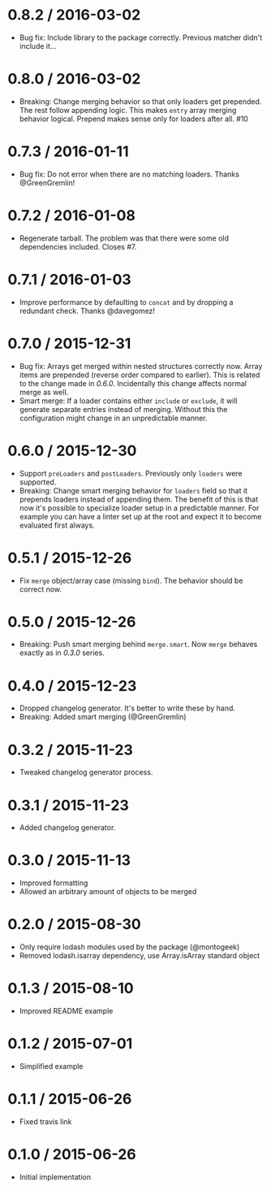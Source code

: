 0.8.2 / 2016-03-02
==================

  * Bug fix: Include library to the package correctly. Previous matcher didn't include it...

0.8.0 / 2016-03-02
==================

  * Breaking: Change merging behavior so that only loaders get prepended. The rest follow appending logic. This makes `entry` array merging behavior logical. Prepend makes sense only for loaders after all. #10

0.7.3 / 2016-01-11
==================

  * Bug fix: Do not error when there are no matching loaders. Thanks @GreenGremlin!

0.7.2 / 2016-01-08
==================

  * Regenerate tarball. The problem was that there were some old dependencies included. Closes #7.

0.7.1 / 2016-01-03
==================

  * Improve performance by defaulting to `concat` and by dropping a redundant check. Thanks @davegomez!

0.7.0 / 2015-12-31
==================

  * Bug fix: Arrays get merged within nested structures correctly now. Array items are prepended (reverse order compared to earlier). This is related to the change made in *0.6.0*. Incidentally this change affects normal merge as well.
  * Smart merge: If a loader contains either `include` or `exclude`, it will generate separate entries instead of merging. Without this the configuration might change in an unpredictable manner.

0.6.0 / 2015-12-30
==================

  * Support `preLoaders` and `postLoaders`. Previously only `loaders` were supported.
  * Breaking: Change smart merging behavior for `loaders` field so that it prepends loaders instead of appending them. The benefit of this is that now it's possible to specialize loader setup in a predictable manner. For example you can have a linter set up at the root and expect it to become evaluated first always.

0.5.1 / 2015-12-26
==================

  * Fix `merge` object/array case (missing `bind`). The behavior should be correct now.

0.5.0 / 2015-12-26
==================

  * Breaking: Push smart merging behind `merge.smart`. Now `merge` behaves exactly as in *0.3.0* series.

0.4.0 / 2015-12-23
==================

  * Dropped changelog generator. It's better to write these by hand.
  * Breaking: Added smart merging (@GreenGremlin)

0.3.2 / 2015-11-23
==================

  * Tweaked changelog generator process.

0.3.1 / 2015-11-23
==================

  * Added changelog generator.

0.3.0 / 2015-11-13
==================

  * Improved formatting
  * Allowed an arbitrary amount of objects to be merged

0.2.0 / 2015-08-30
==================

  * Only require lodash modules used by the package (@montogeek)
  * Removed lodash.isarray dependency, use Array.isArray standard object

0.1.3 / 2015-08-10
==================

  * Improved README example

0.1.2 / 2015-07-01
==================

  * Simplified example

0.1.1 / 2015-06-26
==================

  * Fixed travis link

0.1.0 / 2015-06-26
==================

  * Initial implementation

